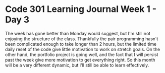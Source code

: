 # Code 301 Learning Journal Week 1 - Day 3
The week has gone better than Monday would suggest, but I'm still not enjoying the structure of the class.  Thankfully the pair programming hasn't been complicated enough to take longer than 2 hours, but the limited time daily reset of the code give little motivation to work on stretch goals.  On the other hand, the portfolio project is going well, and the fact that I will persist past the week give more motivation to get everything right. So this month will be a very different dynamic, but I'll still be able to learn effectively.
